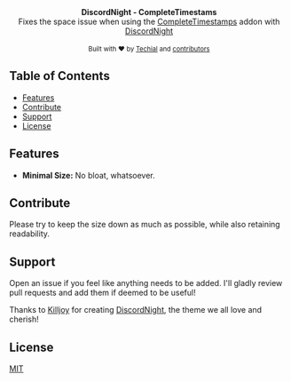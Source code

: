 <div align="center">
  <strong>DiscordNight - CompleteTimestams</strong>
</div>
<div align="center">
  Fixes the space issue when using the <a href="https://betterdiscord.app/plugin/CompleteTimestamps">CompleteTimestamps</a> addon with <a href="https://betterdiscord.app/theme/DiscordNight">DiscordNight</a>
</div>

<br />

<div align="center">
  <sub>Built with ❤︎ by
  <a href="https://github.com/Techial">Techial</a> and
  <a href="https://github.com/Techial/DiscordNight-CompleteTimestamps/graphs/contributors">
    contributors
  </a>
</div>

## Table of Contents
- [Features](#features)
- [Contribute](#contribute)
- [Support](#support)
- [License](#license)

## Features
- __Minimal Size:__ No bloat, whatsoever.

## Contribute
Please try to keep the size down as much as possible, while also retaining readability.

## Support
Open an issue if you feel like anything needs to be added.
I'll gladly review pull requests and add them if deemed to be useful!

Thanks to [Killjoy](https://github.com/KillYoy) for creating [DiscordNight](https://betterdiscord.app/theme/DiscordNight), the theme we all love and cherish!

## License
[MIT](https://tldrlegal.com/license/mit-license)
